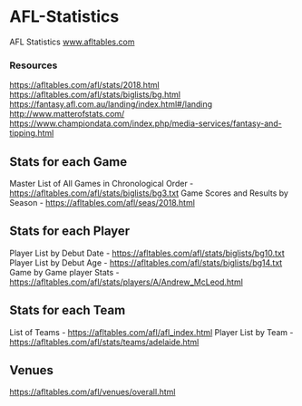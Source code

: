 # AFL-Statistics
AFL Statistics
www.afltables.com

### Resources
https://afltables.com/afl/stats/2018.html  
https://afltables.com/afl/stats/biglists/bg.html  
https://fantasy.afl.com.au/landing/index.html#/landing   
http://www.matterofstats.com/  
https://www.championdata.com/index.php/media-services/fantasy-and-tipping.html  

## Stats for each Game
Master List of All Games in Chronological Order - https://afltables.com/afl/stats/biglists/bg3.txt
Game Scores and Results by Season - https://afltables.com/afl/seas/2018.html 

## Stats for each Player
Player List by Debut Date - https://afltables.com/afl/stats/biglists/bg10.txt
Player List by Debut Age - https://afltables.com/afl/stats/biglists/bg14.txt
Game by Game player Stats - https://afltables.com/afl/stats/players/A/Andrew_McLeod.html

## Stats for each Team
List of Teams - https://afltables.com/afl/afl_index.html
Player List by Team - https://afltables.com/afl/stats/teams/adelaide.html

## Venues
https://afltables.com/afl/venues/overall.html
